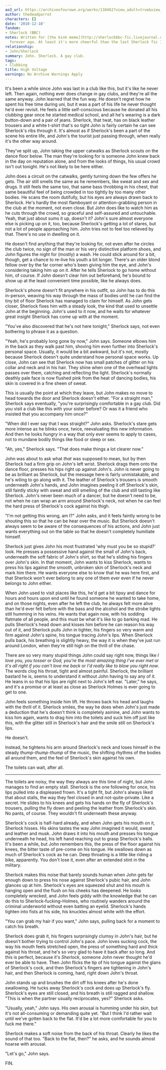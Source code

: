```yaml
---
ao3_url: https://archiveofourown.org/works/138462?view_adult=true&view_full_work=true
author: thedeadparrot
characters: []
date: '2010-12-10'
fandom:
- Sherlock (BBC)
notes: Written for [the kink meme](http://sherlockbbc-fic.livejournal.com/3114.html?thread=7188778#t7188778)
  forever ago. At least it's more cheerful than the last Sherlock fic I posted?
relationship:
- John/Sherlock
summary: John. Sherlock. A gay club.
tags:
- Clubbing
title: High Voltage
warnings: No Archive Warnings Apply
---
```


It's been a while since John was last in a club like this, but it's like he never left. Then again, nothing ever does change in gay clubs, and they're all the same anyway. John learned that the fun way. He doesn't regret how he spent his free time during uni, but it was a part of his life he never thought he'd ever revisit. He feels a little self-conscious because he donated all his clubbing gear once he started medical school, and all he's wearing is a dark button-down and a pair of jeans. Sherlock, that twat, has on black leather trousers and a white t-shirt that's so tight John is fairly certain he can see Sherlock's ribs through it. It's almost as if Sherlock's been a part of the scene his entire life, and John's the tourist just passing through, when really it's the other way around.

They've split up, John taking the upper catwalks as Sherlock scouts on the dance floor below. The man they're looking for is someone John knew back in the day on reputation alone, and from the looks of things, his usual crowd isn't out tonight. He's not likely to be here either.

John does a circuit on the catwalks, gently turning down the few offers he gets. The air still smells the same as he remembers, like sweat and sex and drugs. It still feels the same too, that same bass throbbing in his chest, that same beautiful feel of being crowded in too tightly by too many other bodies. He scans the room dutifully, but his eyes are always drawn back to Sherlock. He's hardly the most flamboyant or attention-grabbing person in the club at the moment, not even close. But John does like to watch him as he cuts through the crowd, so graceful and self-assured and untouchable. Yeah, that just about sums it up, doesn't it? John's sure almost everyone else is picking up on it, too, because Sherlock's getting a lot of stares, but not a lot of people approaching him. John tries not to feel too relieved by that. There's no use in dwelling on it.

He doesn't find anything that they're looking for, not even after he circles the club twice, no sign of the man or his very distinctive platform shoes, and John figures the night for (mostly) a wash. He could stick around for a bit, though, get a chance to re-live his youth a bit longer. There's an older blond fellow over by the far corner who's been giving him the eye, and John's considering taking him up on it. After he tells Sherlock to go home without him, of course. If John doesn't clear him out beforehand, he's bound to show up at the least convenient time possible, like he always does.

Sherlock's phone doesn't fit anywhere in his outfit, so John has to do this in-person, weaving his way through the mass of bodies until he can find the tiny bit of floor Sherlock has managed to claim for himself. As John gets closer, Sherlock fixes him with a steady look, the kind that used to unsettle John at the beginning. John's used to it now, and he waits for whatever great insight Sherlock has come up with at the moment.

"You've also discovered that he's not here tonight," Sherlock says, not even bothering to phrase it as a question.

"Yeah, he's probably long gone by now," John says. Someone elbows him in the back as they walk past him, shoving him even further into Sherlock's personal space. Usually, it would be a bit awkward, but it's not, mostly because Sherlock doesn't quite understand how personal space works. Up close, John can see that Sherlock now has small patches of glitter on his collar and neck and in his hair. They shine when one of the overhead lights passes over them, catching and reflecting the light. Sherlock's normally deathly pale face is now flushed pink from the heat of dancing bodies, his skin is covered in a fine sheen of sweat.

This is usually the point at which they leave, but John makes no move to head towards the door and Sherlock doesn't either. "For a straight man," Sherlock says eventually, "you're surprisingly comfortable in a gay club. Did you visit a club like this with your sister before? Or was it a friend who insisted that you accompany him once?"

"When did I ever say that I was straight?" John asks. Sherlock's stare gets more intense as he blinks once, twice, reevaluating this new information. And then he looks *hungry* in a way that only ever seems to apply to cases, not to mundane bodily things like food or sleep or sex.

"Ah, yes," Sherlock says. "That does make things a lot clearer now."

John was about to ask what *that* was supposed to mean, but by then Sherlock had a firm grip on John's left wrist. Sherlock drags them onto the dance floor, presses his hips right up against John's. John is never going to be as brilliant as Sherlock, but the message here is fairly unmistakable, and he's wiling to go along with it. The leather of Sherlock's trousers is smooth underneath John's hands, and John imagines peeling it off Sherlock's skin, still faintly sticky with sweat and still smelling of the club and still tasting like Sherlock. John's never been much of a dancer, but he doesn't need to be, not when he can wrap an arm around Sherlock's neck, not when he can feel the hard press of Sherlock's cock against his thigh.

"I'm not getting this wrong, am I?" John asks, and it feels faintly wrong to be shouting this so that he can be hear over the music. But Sherlock doesn't always seem to be aware of the consequences of his actions, and John just wants everything out on the table so that he doesn't completely humiliate himself.

Sherlock just gives John his most frustrated 'why must you be so stupid?' look. He presses a possessive hand against the small of John's back, underneath the soft fabric of John's shirt, so that he's sliding his fingers over John's skin. In that moment, John wants to kiss Sherlock, wants to press his lips against the smooth, unbroken skin of Sherlock's neck and mark him there. He wants everyone else to know that he was here first, and that Sherlock won't ever belong to any one of them ever even if he never belongs to John either.

When John used to visit places like this, he'd get a bit tipsy and dance for hours and hours upon end until he found someone he wanted to take home, and on those nights, even after he left the club, he always felt more alive than he'd ever felt before with the bass and the alcohol and the strobe lights still humming in his veins. He wants that again now, with his sodding flatmate of all people, and this must be what it's like to go barking mad. He pulls Sherlock's head down and kisses him before he can reason his way out of it, and Sherlock pulls John in tighter, his fingers so very warm and firm against John's spine, his tongue tracing John's lips. When Sherlock pulls back, his breathing is slightly heavy, the way it is when they've just run around London, when they're still high on the thrill of the chase.

There are so very many stupid things John could say right now, things like *I love you, you tosser* or *God, you're the most amazing thing I've ever met* or *it's all right if you can't love me back* or *I'd really like to blow you right now*. The words clog his throat, tight and almost painful. Sherlock, the brilliant bastard he is, seems to understand it without John having to say any of it. He leans in so that his lips are right next to John's left ear. "Later," he says, and it's a promise or at least as close as Sherlock Holmes is ever going to get to one.

John feels something inside him lift. He throws back his head and laughs with the thrill of it. Sherlock smiles, the way he does when John's just made a deduction that he's doesn't think is completely asinine, and John wants to kiss him again, wants to drag him into the toilets and suck him off just like this, with the glitter still in Sherlock's hair and the smile still on Sherlock's lips.

He doesn't.

Instead, he tightens his arm around Sherlock's neck and loses himself in the steady *thump-thump-thump* of the music, the shifting rhythms of the bodies all around them, and the feel of Sherlock's skin against his own.

The toilets can wait, after all.

---

The toilets are noisy, the way they always are this time of night, but John manages to find an empty stall. Sherlock is the one following for once, his lips pulled into a displeased frown. It's a tight fit, but John's always liked that about stalls, the way they feel closed in and not-quite-private. Like a secret. He slides to his knees and gets his hands on the fly of Sherlock's trousers, pulling the fly down and peeling the leather from Sherlock's skin. No pants, of course. They wouldn't fit underneath these anyway.

Sherlock's cock is half-hard already, and when John gets his mouth on it, Sherlock hisses. His skins tastes the way John imagined it would, sweat and leather and musk. John draws it into his mouth and presses his tongue underneath he head, his left hand reaching out to grasp Sherlock's balls. It's been a while, but John remembers this, the press of the floor against his knees, the bitter taste of pre-come on his tongue. He swallows down as much of Sherlock's cock as he can. Deep throating is a little like riding a bike, apparently. You don't lose it, even after an extended stint in the military.

Sherlock makes this noise that barely sounds human when John gets far enough down to press his nose against Sherlock's pubic hair, and John glances up at him. Sherlock's eyes are squeezed shut and his mouth is hanging open and the flush on his cheeks has deepened. He looks completely wrecked, and John feels giddy with the knowledge that he can do this to Sherlock-fucking-Holmes, who routinely wanders around the criminal underworld without even batting an eyelid. Sherlock's hands tighten into fists at his side, his knuckles almost white with the effort.

"You can grab my hair if you want," John says, pulling back for a moment to catch his breath.

Sherlock does grab it, his fingers surprisingly clumsy in John's hair, but he doesn't bother trying to control John's pace. John loves sucking cock, the way his mouth feels stretched open, the press of something hard and thick against his throat, and he's so very glad to have it back after so long. And this is perfect, because it's *Sherlock*, someone John never thought he'd ever be able to have. Then John flicks the tip of his tongue against the glans of Sherlock's cock, and then Sherlock's fingers are tightening in John's hair, and then Sherlock is coming, hard, right down John's throat.

John stands up and brushes the dirt off his knees after he's done swallowing. He tucks away Sherlock's cock and does up Sherlock's fly. Sherlock's eyes are still closed, and his breath is still ragged and shallow. "This is when the partner usually reciprocates, yes?" Sherlock asks.

"Usually, yeah," John says. His own arousal is humming under his skin, but it's not all-consuming or demanding quite yet. "But I think I'd rather wait until we've gotten back to the flat. It'd be a lot more comfortable for you to fuck me there."

Sherlock makes a soft noise from the back of his throat. Clearly he likes the sound of that too. "Back to the flat, then?" he asks, and he sounds almost hoarse with arousal.

"Let's go," John says.

  
FIN.